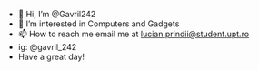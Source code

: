- 👋 Hi, I’m @Gavril242
- 👀 I’m interested in Computers and Gadgets 
- 📫 How to reach me email me at lucian.prindii@student.upt.ro
- ig: @gavril_242
- Have a great day!
<!---
Gavril242/Gavril242 is a ✨ special ✨ repository because its `README.md` (this file) appears on your GitHub profile.
You can click the Preview link to take a look at your changes.
--->
